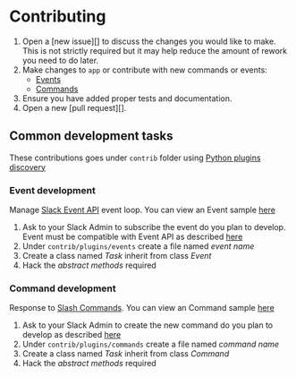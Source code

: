 # Contributing

1. Open a [new issue][] to discuss the changes you would like to make.  This is
   not strictly required but it may help reduce the amount of rework you need
   to do later.
1. Make changes to `app` or contribute with new commands or events:
   - [Events](event_development)
   - [Commands](command_development)
1. Ensure you have added proper tests and documentation.
1. Open a new [pull request][].

## Common development tasks

These contributions goes under `contrib` folder using [Python plugins discovery](https://packaging.python.org/guides/creating-and-discovering-plugins/)

### Event development

Manage [Slack Event API](https://api.slack.com/events-api) event loop.
You can view an Event sample [here](https://github.com/travelgateX/slack-botx/blob/master/contrib/plugins/events/team_join.py)

1. Ask to your Slack Admin to subscribe the event do you plan to develop. Event must be compatible with Event API as described [here](https://api.slack.com/events)
1. Under `contrib/plugins/events` create a file named _event name_
1. Create a class named _Task_ inherit from class _Event_
1. Hack the _abstract methods_ required

### Command development

Response to [Slash Commands](https://api.slack.com/slash-commands).
You can view an Command sample [here](https://github.com/travelgateX/slack-botx/blob/master/contrib/plugins/commands/alertsx.py)

1. Ask to your Slack Admin to create the new command do you plan to develop as described [here](https://api.slack.com/slash-commands#creating_commands)
1. Under `contrib/plugins/commands` create a file named _command name_
1. Create a class named _Task_ inherit from class _Command_
1. Hack the _abstract methods_ required
